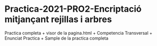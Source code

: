 # Practica-2021-PRO2-Encriptació mitjançant rejillas i arbres  
Practica completa + visor de la pagina.html + Competencia Transversal + Enunciat Practica + Sample de la practica completa  
